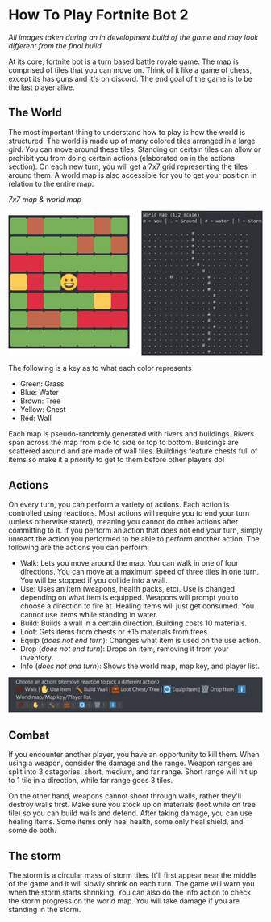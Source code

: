 # How To Play Fortnite Bot 2

*All images taken during an in development build of the game and may look different from the final build*

At its core, fortnite bot is a turn based battle royale game. The map is comprised of tiles that you can move on. Think of it like a game of chess, except its has guns and it's on discord. The end goal of the game is to be the last player alive.

## The World

The most important thing to understand how to play is how the world is structured. The world is made up of many colored tiles arranged in a large gird. You can move around these tiles. Standing on certain tiles can allow or prohibit you from doing certain actions (elaborated on in the actions section). On each new turn, you will get a 7x7 grid representing the tiles around them. A world map is also accessible for you to get your position in relation to the entire map.

*7x7 map & world map*

![Map](Maps.png)

The following is a key as to what each color represents
* Green: Grass
* Blue: Water
* Brown: Tree
* Yellow: Chest
* Red: Wall

Each map is pseudo-randomly generated with rivers and buildings. Rivers span across the map from side to side or top to bottom. Buildings are scattered around and are made of wall tiles. Buildings feature chests full of items so make it a priority to get to them before other players do!

## Actions

On every turn, you can perform a variety of actions. Each action is controlled using reactions. Most actions will require you to end your turn (unless otherwise stated), meaning you cannot do other actions after committing to it. If you perform an action that does not end your turn, simply unreact the action you performed to be able to perform another action. The following are the actions you can perform:

* Walk: Lets you move around the map. You can walk in one of four directions. You can move at a maximum speed of three tiles in one turn. You will be stopped if you collide into a wall.
* Use: Uses an item (weapons, health packs, etc). Use is changed depending on what item is equipped. Weapons will prompt you to choose a direction to fire at. Healing items will just get consumed. You cannot use items while standing in water.
* Build: Builds a wall in a certain direction. Building costs 10 materials.
* Loot: Gets items from chests or +15 materials from trees.
* Equip (*does not end turn*): Changes what item is used on the use action.
* Drop (*does not end turn*): Drops an item, removing it from your inventory.
* Info (*does not end turn*): Shows the world map, map key, and player list.

![Actions](Actions.png)

## Combat

If you encounter another player, you have an opportunity to kill them. When using a weapon, consider the damage and the range. Weapon ranges are split into 3 categories: short, medium, and far range. Short range will hit up to 1 tile in a direction, while far range goes 3 tiles.

On the other hand, weapons cannot shoot through walls, rather they'll destroy walls first. Make sure you stock up on materials (loot while on tree tile) so you can build walls and defend. After taking damage, you can use healing items. Some items only heal health, some only heal shield, and some do both.

## The storm

The storm is a circular mass of storm tiles. It'll first appear near the middle of the game and it will slowly shrink on each turn. The game will warn you when the storm starts shrinking. You can also do the info action to check the storm progress on the world map. You will take damage if you are standing in the storm.
